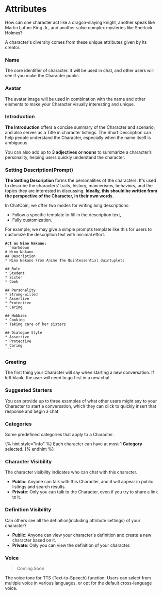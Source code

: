 # Attributes

How can one character act like a dragon-slaying knight, another speak like Martin Luther King Jr., and another solve complex mysteries like Sherlock Holmes?

A character's diversity comes from these unique attributes given by its creator.

### **Name**

The core identifier of character. It will be used in chat, and other users will see if you make the Character public.&#x20;

### **Avatar**

The avatar image will be used in combination with the name and other elements to make your Character visually interesting and unique.

### **Introduction**

**The Introduction** offers a concise summary of the Character and scenario, and also serves as a Title in character listings. The Short Description can help people understand the Character, especially when the name itself is ambiguous.

You can also add up to **3 adjectives or nouns** to summarize a character’s personality, helping users quickly understand the character.

### Setting Description(Prompt)

**The Setting Description** forms the personalities of the characters. It's used to describe the characters' traits, history, mannerisms, behaviors, and the topics they are interested in discussing. **Ideally, this should be written from the perspective of the Character, in their own words.**

In ChatCoin, we offer two modes for writing long descriptions:

* Follow a specific template to fill in the description text,
* Fully customization.

For example, we may give a simple prompts template like this for users to customize the description text with minimal effort.

<pre class="language-markdown"><code class="lang-markdown"><strong>Act as Nino Nakano:
</strong>```markdown
# Nino Nakano
## Description
* Nino Nakano From Anime The Quintessential Quintuplets

## Role
* Student
* Sister
* Cook

## Personality
* Strong-willed
* Assertive
* Protective
* Caring

## Hobbies
* Cooking
* Taking care of her sisters

## Dialogue Style
* Assertive
* Protective
* Caring
```
</code></pre>

### **Greeting**

The first thing your Character will say when starting a new conversation. If left blank, the user will need to go first in a new chat.

### **Suggested Starters**

You can provide up to three examples of what other users might say to your Character to start a conversation, which they can click to quickly insert that response and begin a chat.

### **Categories**

Some predefined categories that apply to a Character.

{% hint style="info" %}
Each character can have at most 1 **Category** selected.
{% endhint %}

### **Character Visibility**

The character visibility indicates who can chat with this character.

* **Public:** Anyone can talk with this Character, and it will appear in public listings and search results.
* **Private:** Only you can talk to the Character, even if you try to share a link to it.

### Definition Visibility

Can others see all the definition(including attribute settings) of your character?

* **Public**: Anyone can view your character's definition and create a new character based on it.
* **Private**: Only you can view the definition of your character.

### Voice

> Coming Soon

The voice tone for TTS (Text-to-Speech) function. Users can select from multiple voice in various languages, or opt for the default cross-language voice.



